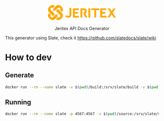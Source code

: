 <p align="center">
  <img src="source/images/logo.png" alt="Slate: API Documentation Generator" width="226">
  <br>
</p>

<p align="center">Jeritex API Docs Generator</p>

This generator using Slate, check it
<https://github.com/slatedocs/slate/wiki>

# How to dev

## Generate

```bash
docker run --rm --name slate -v $(pwd)/build:/srv/slate/build -v $(pwd)/source:/srv/slate/source slatedocs/slate build
```

## Running

```bash
docker run --rm --name slate -p 4567:4567 -v $(pwd)/source:/srv/slate/source slatedocs/slate serve
```
